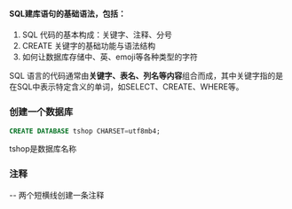 #### SQL建库语句的基础语法，包括：
1. SQL 代码的基本构成：关键字、注释、分号
2. CREATE 关键字的基础功能与语法结构
3. 如何让数据库存储中、英、emoji等各种类型的字符

SQL 语言的代码通常由**关键字、表名、列名等内容**组合而成，其中关键字指的是在SQL中表示特定含义的单词，如SELECT、CREATE、WHERE等。

### 创建一个数据库
```sql
CREATE DATABASE tshop CHARSET=utf8mb4;
```
tshop是数据库名称

### 注释
-- 两个短横线创建一条注释

### 

<!--stackedit_data:
eyJoaXN0b3J5IjpbLTExMDM1NjkyNzAsMTk0MTE3NDg0M119
-->